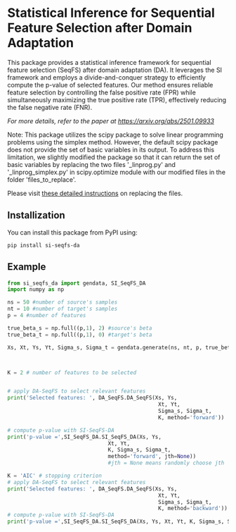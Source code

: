 # Statistical Inference for Sequential Feature Selection after Domain Adaptation 

This package provides a statistical inference framework for sequential feature selection (SeqFS) after domain adaptation (DA). It leverages the SI framework and employs a divide-and-conquer strategy to efficiently compute the p-value of selected features. Our method ensures reliable feature selection by controlling the false positive rate (FPR) while simultaneously maximizing the true positive rate (TPR), effectively reducing the false negative rate (FNR).

*For more details, refer to the paper at https://arxiv.org/abs/2501.09933*

Note: This package utilizes the scipy package to solve linear programming problems using the simplex method. However, the default scipy package does not provide the set of basic variables in its output. To address this limitation, we slightly modified the package so that it can return the set of basic variables by replacing the two files '_linprog.py' and '_linprog_simplex.py' in scipy.optimize module with our modified files in the folder 'files_to_replace'.

Please visit [these detailed instructions](https://github.com/locluclak/SI-SeqFS-DA?tab=readme-ov-file#how-to-automatically-replace-the-files) on replacing the files.

## Installization

You can install this package from PyPI using:

`pip install si-seqfs-da`

## Example 

```python 
from si_seqfs_da import gendata, SI_SeqFS_DA
import numpy as np

ns = 50 #number of source's samples
nt = 10 #number of target's samples
p = 4 #number of features

true_beta_s = np.full((p,1), 2) #source's beta
true_beta_t = np.full((p,1), 0) #target's beta

Xs, Xt, Ys, Yt, Sigma_s, Sigma_t = gendata.generate(ns, nt, p, true_beta_s, true_beta_t)



K = 2 # number of features to be selected


# apply DA-SeqFS to select relevant features
print('Selected features: ', DA_SeqFS.DA_SeqFS(Xs, Ys,
                                                Xt, Yt,
                                                Sigma_s, Sigma_t,
                                                K, method='forward'))

# compute p-value with SI-SeqFS-DA 
print('p-value =',SI_SeqFS_DA.SI_SeqFS_DA(Xs, Ys, 
                                Xt, Yt, 
                                K, Sigma_s, Sigma_t, 
                                method='forward', jth=None)) 
                                #jth = None means randomly choose jth

K = 'AIC' # stopping criterion
# apply DA-SeqFS to select relevant features
print('Selected features: ', DA_SeqFS.DA_SeqFS(Xs, Ys, 
                                                Xt, Yt, 
                                                Sigma_s, Sigma_t,
                                                K, method='backward'))
# compute p-value with SI-SeqFS-DA 
print('p-value =',SI_SeqFS_DA.SI_SeqFS_DA(Xs, Ys, Xt, Yt, K, Sigma_s, Sigma_t, method='backward', jth=1))
```